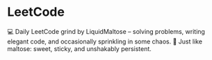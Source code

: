 # LeetCode
💻 Daily LeetCode grind by LiquidMaltose – solving problems, writing elegant code, and occasionally sprinkling in some chaos. 🍬 Just like maltose: sweet, sticky, and unshakably persistent.
